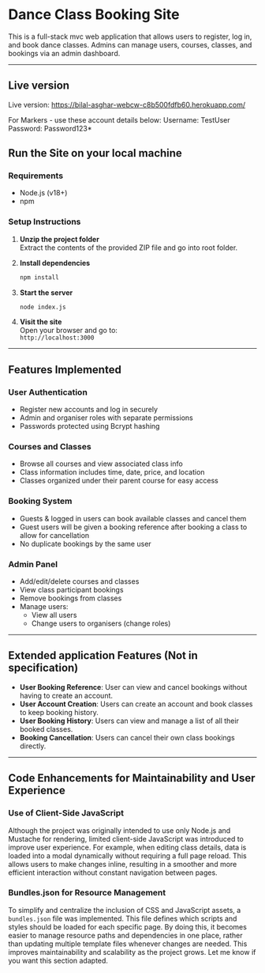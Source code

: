 # Dance Class Booking Site

This is a full-stack mvc web application that allows users to register, log in, and book dance classes. Admins can manage users, courses, classes, and bookings via an admin dashboard.

---

## Live version

Live version: https://bilal-asghar-webcw-c8b500fdfb60.herokuapp.com/

For Markers - use these account details below:
Username: TestUser
Password: Password123*

## Run the Site on your local machine

### Requirements
- Node.js (v18+)
- npm

### Setup Instructions

1. **Unzip the project folder**  
   Extract the contents of the provided ZIP file and go into root folder.

2. **Install dependencies**  
   ```bash
   npm install
   ```

3. **Start the server**  
   ```bash
   node index.js
   ```

4. **Visit the site**  
   Open your browser and go to:  
   `http://localhost:3000`

---

## Features Implemented

### User Authentication  
- Register new accounts and log in securely  
- Admin and organiser roles with separate permissions  
- Passwords protected using Bcrypt hashing  

### Courses and Classes  
- Browse all courses and view associated class info  
- Class information includes time, date, price, and location  
- Classes organized under their parent course for easy access  

### Booking System
- Guests & logged in users can book available classes and cancel them
- Guest users will be given a booking reference after booking a class to allow for cancellation
- No duplicate bookings by the same user

### Admin Panel
- Add/edit/delete courses and classes
- View class participant bookings
- Remove bookings from classes
- Manage users:
  - View all users
  - Change users to organisers (change roles)

---

## Extended application Features (Not in specification)

- **User Booking Reference**: User can view and cancel bookings without having to create an account.
- **User Account Creation**: Users can create an account and book classes to keep booking history.
- **User Booking History**: Users can view and manage a list of all their booked classes.
- **Booking Cancellation**: Users can cancel their own class bookings directly.

---

## Code Enhancements for Maintainability and User Experience

### Use of Client-Side JavaScript

Although the project was originally intended to use only Node.js and Mustache for rendering, limited client-side JavaScript was introduced to improve user experience. For example, when editing class details, data is loaded into a modal dynamically without requiring a full page reload. This allows users to make changes inline, resulting in a smoother and more efficient interaction without constant navigation between pages.

### Bundles.json for Resource Management

To simplify and centralize the inclusion of CSS and JavaScript assets, a `bundles.json` file was implemented. This file defines which scripts and styles should be loaded for each specific page. By doing this, it becomes easier to manage resource paths and dependencies in one place, rather than updating multiple template files whenever changes are needed. This improves maintainability and scalability as the project grows.
Let me know if you want this section adapted.